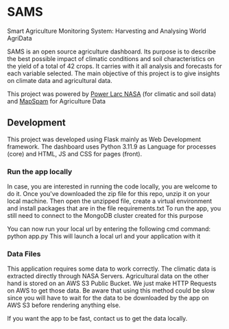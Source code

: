 # SAMS
Smart Agriculture Monitoring System: Harvesting and Analysing World AgriData

SAMS is an open source agriculture dashboard. Its purpose is to describe the best possible impact of climatic conditions and soil characteristics on the yield of a total of 42 crops. It carries with it all analysis and forecasts for each variable selected. The main objective of this project is to give insights on climate data and agricultural data.

This project was powered by [Power Larc NASA](https://power.larc.nasa.gov/) (for climatic and soil data) and [MapSpam](https://mapspam.info/) for Agriculture Data

## Development

This project was developed using Flask mainly as Web Development framework. The dashboard uses Python 3.11.9 as Language for processes (core) and HTML, JS and CSS for pages (front).

### Run the app locally

In case, you are interested in running the code locally, you are welcome to do it. Once you've downloaded the zip file for this repo, unzip it on your local machine. Then open the unzipped file, create a virtual environment and install packages that are in the file requirements.txt
To run the app, you still need to connect to the MongoDB cluster created for this purpose

You can now run your local url by entering the following cmd command: python app.py
This will launch a local url and your application with it

### Data Files

This application requires some data to work correctly. The climatic data is extracted directly through NASA Servers. Agricultural data on the other hand is stored on an AWS S3 Public Bucket. We just make HTTP Requests on AWS to get those data. Be aware that using this method could be slow since you will have to wait for the data to be downloaded by the app on AWS S3 before rendering anything else.

If you want the app to be fast, contact us to get the data locally.


